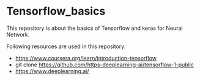# Tensorflow_basics

This repository is about the basics of Tensorflow and keras for Neural Network. 

Following resources are used in this repository:

- https://www.coursera.org/learn/introduction-tensorflow
- git clone https://github.com/https-deeplearning-ai/tensorflow-1-public
- https://www.deeplearning.ai/